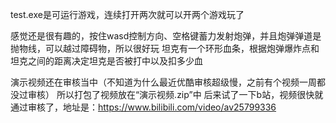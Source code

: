 
test.exe是可运行游戏，连续打开两次就可以开两个游戏玩了

感觉还是很有趣的，按住wasd控制方向、空格键蓄力发射炮弹，并且炮弹弹道是抛物线，可以越过障碍物，所以很好玩
坦克有一个环形血条，根据炮弹爆炸点和坦克之间的距离决定坦克是否被打中以及扣多少血

演示视频还在审核当中（不知道为什么最近优酷审核超级慢，之前有个视频一周都没过审核）
所以打包了视频放在“演示视频.zip”中
后来试了一下b站，视频很快就通过审核了，地址是：https://www.bilibili.com/video/av25799336
